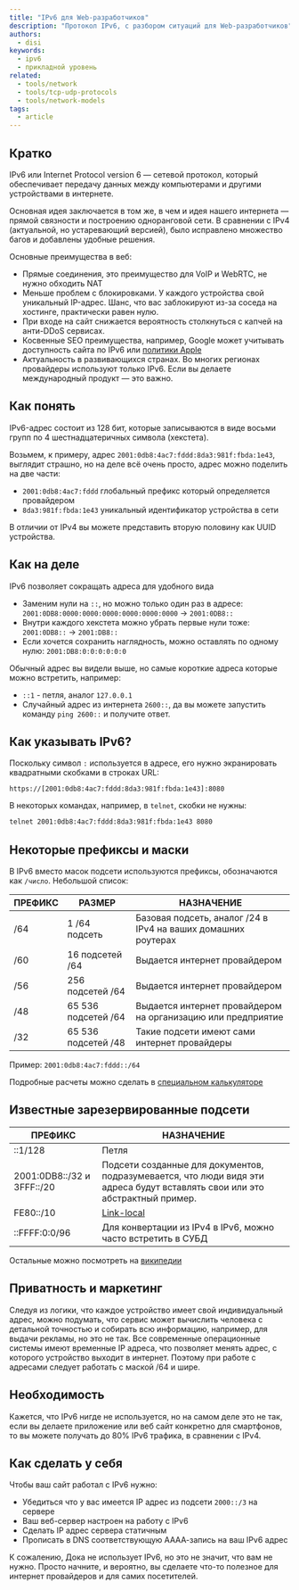 ```yaml
---
title: "IPv6 для Web-разработчиков"
description: "Протокол IPv6, с разбором ситуаций для Web-разработчиков"
authors:
  - disi
keywords:
  - ipv6
  - прикладной уровень
related:
  - tools/network
  - tools/tcp-udp-protocols
  - tools/network-models
tags:
  - article
---
```


## Кратко

IPv6 или Internet Protocol version 6 — сетевой протокол, который обеспечивает передачу данных между компьютерами и другими устройствами в интернете. 

Основная идея заключается в том же, в чем и идея нашего интернета — прямой связности и построению одноранговой сети. В сравнении с IPv4 (актуальной, но устаревающий версией), было исправлено множество багов и добавлены удобные решения.

Основные преимущества в веб:
 - Прямые соединения, это преимущество для VoIP и WebRTC, не нужно обходить NAT
 - Меньше проблем с блокировками. У каждого устройства свой уникальный IP-адрес. Шанс, что вас заблокируют из-за соседа на хостинге, практически равен нулю.
 - При входе на сайт снижается вероятность столкнуться с капчей на анти-DDoS сервисах.
 - Косвенные SEO преимущества, например, Google может учитывать доступность сайта по IPv6 или [политики Apple](https://developer.apple.com/support/ipv6/)
 - Актуальность в развивающихся странах. Во многих регионах провайдеры используют только IPv6. Если вы делаете международный продукт — это важно.


## Как понять

IPv6-адрес состоит из 128 бит, которые записываются в виде восьми групп по 4 шестнадцатеричных символа (хекстета).

Возьмем, к примеру, адрес `2001:0db8:4ac7:fddd:8da3:981f:fbda:1e43`, выглядит страшно, но на деле всё очень просто, адрес можно поделить на две части:
 - `2001:0db8:4ac7:fddd` глобальный префикс который определяется провайдером
 - `8da3:981f:fbda:1e43` уникальный идентификатор устройства в сети

В отличии от IPv4 вы можете представить вторую половину как UUID устройства.


## Как на деле

IPv6 позволяет сокращать адреса для удобного вида

 - Заменим нули на `::`, но можно только один раз в адресе:
   `2001:0DB8:0000:0000:0000:0000:0000:0000` → `2001:0DB8::`
 - Внутри каждого хекстета можно убрать первые нули тоже:
   `2001:0DB8::` → `2001:DB8::`
 - Если хочется сохранить наглядность, можно оставлять по одному нулю:
   `2001:DB8:0:0:0:0:0:0`

Обычный адрес вы видели выше, но самые короткие адреса которые можно встретить, например:
 - `::1` - петля, аналог `127.0.0.1`
 - Случайный адрес из интернета `2600::`, да вы можете запустить команду `ping 2600::` и получите ответ.

## Как указывать IPv6?
Поскольку символ `:` используется в адресе, его нужно экранировать квадратными скобками в строках URL:

```
https://[2001:0db8:4ac7:fddd:8da3:981f:fbda:1e43]:8080 
```

В некоторых командах, например, в `telnet`, скобки не нужны:

```bash
telnet 2001:0db8:4ac7:fddd:8da3:981f:fbda:1e43 8080
```

## Некоторые префиксы и маски
В IPv6 вместо масок подсети используются префиксы, обозначаются как `/число`.
Небольшой список: 

| ПРЕФИКС  | РАЗМЕР | НАЗНАЧЕНИЕ |
|-------|-----|------|
| /64 | 1 /64 подсеть | Базовая подсеть, аналог /24 в IPv4 на ваших домашних роутерах |
| /60 | 16 подсетей /64 | Выдается интернет провайдером |
| /56 | 256 подсетей /64 | Выдается интернет провайдером |
| /48 | 65 536 подсетей /64 | Выдается интернет провайдером на организацию или предприятие |
| /32 | 65 536 подсетей /48 | Такие подсети имеют сами интернет провайдеры |

Пример: `2001:0db8:4ac7:fddd::/64`

Подробные расчеты можно сделать в [специальном калькуляторе](https://www.vultr.com/resources/subnet-calculator-ipv6/)

## Известные зарезервированные подсети
| ПРЕФИКС  | НАЗНАЧЕНИЕ |
|-------|-----|
| ::1/128 | Петля  | 
| 2001:0DB8::/32 и 3FFF::/20   |  Подсети созданные для документов, подразумевается, что люди видя эти адреса будут вставлять свои или это абстрактный пример.  | 
| FE80::/10 |  [Link-local](https://ru.wikipedia.org/wiki/Link-local_address)  | 
| ::FFFF:0:0/96 | Для конвертации из IPv4 в IPv6, можно часто встретить в СУБД |

Остальные можно посмотреть на [википедии](https://en.wikipedia.org/wiki/Reserved_IP_addresses#IPv6)

## Приватность и маркетинг
Следуя из логики, что каждое устройство имеет свой индивидуальный адрес, можно подумать, что сервис может вычислить человека с детальной точностью и собирать всю информацию, например, для выдачи рекламы, но это не так. Все современные операционные системы имеют временные IP адреса, что позволяет менять адрес, с которого устройство выходит в интернет. Поэтому при работе с адресами следует работать с маской /64 и шире. 

## Необходимость
Кажется, что IPv6 нигде не используется, но на самом деле это не так, если вы делаете приложение или веб сайт конкретно для смартфонов, то вы можете получать до 80% IPv6 трафика, в сравнении с IPv4.

## Как сделать у себя
Чтобы ваш сайт работал с IPv6 нужно:

 - Убедиться что у вас имеется IP адрес из подсети `2000::/3` на сервере
 - Ваш веб-сервер настроен на работу с IPv6
 - Сделать IP адрес сервера статичным
 - Прописать в DNS соответствующую АААА-запись на ваш IPv6 адрес

К сожалению, Дока не использует IPv6, но это не значит, что вам не нужно. Просто начните, и вероятно, вы сделаете что-то полезное для интернет провайдеров и для самих посетителей.


